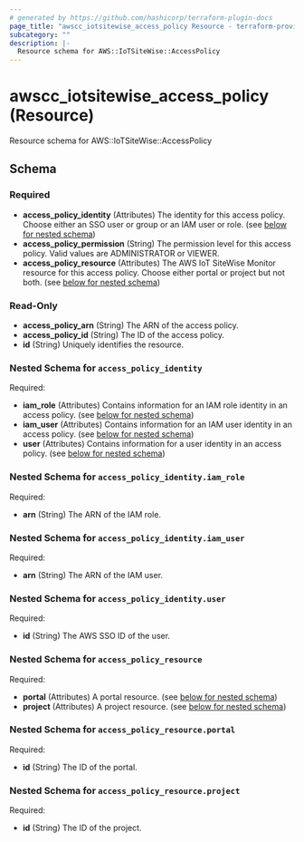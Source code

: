 ```yaml
---
# generated by https://github.com/hashicorp/terraform-plugin-docs
page_title: "awscc_iotsitewise_access_policy Resource - terraform-provider-awscc"
subcategory: ""
description: |-
  Resource schema for AWS::IoTSiteWise::AccessPolicy
---
```


# awscc_iotsitewise_access_policy (Resource)

Resource schema for AWS::IoTSiteWise::AccessPolicy



<!-- schema generated by tfplugindocs -->
## Schema

### Required

- **access_policy_identity** (Attributes) The identity for this access policy. Choose either an SSO user or group or an IAM user or role. (see [below for nested schema](#nestedatt--access_policy_identity))
- **access_policy_permission** (String) The permission level for this access policy. Valid values are ADMINISTRATOR or VIEWER.
- **access_policy_resource** (Attributes) The AWS IoT SiteWise Monitor resource for this access policy. Choose either portal or project but not both. (see [below for nested schema](#nestedatt--access_policy_resource))

### Read-Only

- **access_policy_arn** (String) The ARN of the access policy.
- **access_policy_id** (String) The ID of the access policy.
- **id** (String) Uniquely identifies the resource.

<a id="nestedatt--access_policy_identity"></a>
### Nested Schema for `access_policy_identity`

Required:

- **iam_role** (Attributes) Contains information for an IAM role identity in an access policy. (see [below for nested schema](#nestedatt--access_policy_identity--iam_role))
- **iam_user** (Attributes) Contains information for an IAM user identity in an access policy. (see [below for nested schema](#nestedatt--access_policy_identity--iam_user))
- **user** (Attributes) Contains information for a user identity in an access policy. (see [below for nested schema](#nestedatt--access_policy_identity--user))

<a id="nestedatt--access_policy_identity--iam_role"></a>
### Nested Schema for `access_policy_identity.iam_role`

Required:

- **arn** (String) The ARN of the IAM role.


<a id="nestedatt--access_policy_identity--iam_user"></a>
### Nested Schema for `access_policy_identity.iam_user`

Required:

- **arn** (String) The ARN of the IAM user.


<a id="nestedatt--access_policy_identity--user"></a>
### Nested Schema for `access_policy_identity.user`

Required:

- **id** (String) The AWS SSO ID of the user.



<a id="nestedatt--access_policy_resource"></a>
### Nested Schema for `access_policy_resource`

Required:

- **portal** (Attributes) A portal resource. (see [below for nested schema](#nestedatt--access_policy_resource--portal))
- **project** (Attributes) A project resource. (see [below for nested schema](#nestedatt--access_policy_resource--project))

<a id="nestedatt--access_policy_resource--portal"></a>
### Nested Schema for `access_policy_resource.portal`

Required:

- **id** (String) The ID of the portal.


<a id="nestedatt--access_policy_resource--project"></a>
### Nested Schema for `access_policy_resource.project`

Required:

- **id** (String) The ID of the project.


